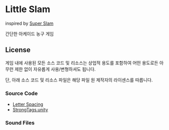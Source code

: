 # Little Slam

inspired by [Super Slam](https://namu.wiki/w/%EC%8A%88%ED%8D%BC%EC%8A%AC%EB%9E%A8)

간단한 아케이드 농구 게임

## License

게임 내에 사용된 모든 소스 코드 및 리소스는 상업적 용도를 포함하여 어떤 용도로든 아무런 제한 없이 자유롭게 사용/변형하셔도 됩니다.

단, 아래 소스 코드 및 리소스 파일은 해당 파일 원 제작자의 라이센스를 따릅니다.

### Source Code

- [Letter Spacing](https://bitbucket.org/AcornGame/adjustable-character-spacing)
- [StrongTags.unity](https://github.com/realityreflection/StrongTags.unity)

### Sound Files


